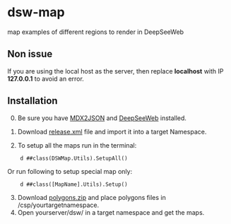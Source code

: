 # dsw-map
map examples of different regions to render in DeepSeeWeb

Non issue
-----------
If you are using the local host as the server, then replace **localhost** with IP **127.0.0.1** to avoid an error.

Installation
-----------

0. Be sure you have [MDX2JSON](https://github.com/intersystems-ru/Cache-MDX2JSON) and [DeepSeeWeb](https://github.com/intersystems-ru/DeepSeeWeb) installed.

1. Download [release.xml](https://github.com/intersystems-ru/dsw-map/releases/) file and import it into a target Namespace.
2. To setup all the maps run in the terminal:
```
    d ##class(DSWMap.Utils).SetupAll()
```
Or run following to setup special map only:
```
    d ##class([MapName].Utils).Setup()
```
3. Download [polygons.zip](https://github.com/intersystems-ru/dsw-map/releases/) and place polygons files in /csp/yourtargetnamespace.
4. Open yourserver/dsw/ in a target namespace and get the maps.
